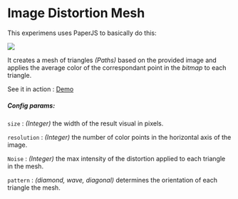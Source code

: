# Image Distortion Mesh

This experimens uses PaperJS to basically do this:

<img src="http://www.alacaesar.com/experiments/image-distortion-mesh/assets/preview.png" />

It creates a mesh of triangles *(Paths)* based on the provided image and applies the average color of the correspondant point in the *bitmap* to each triangle.

See it in action : <a href="http://www.alacaesar.com/experiments/image-distortion-mesh/" target="_blank">Demo</a>

##### Config params:
`size` : *(Integer)* the width of the result visual in pixels.

`resolution` : *(Integer)* the number of color points in the horizontal axis of the image.

`Noise` : *(Integer)* the max intensity of the distortion applied to each triangle in the mesh.

`pattern` : *(diamond, wave, diagonal)* determines the orientation of each triangle the mesh.


